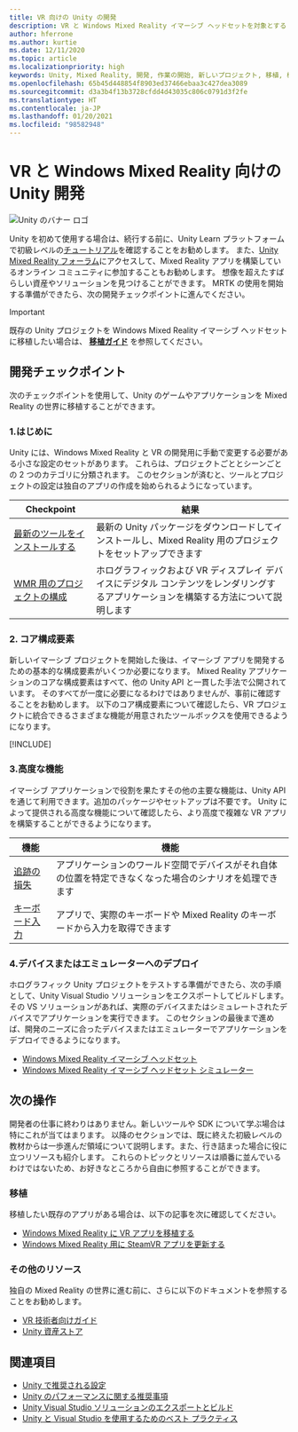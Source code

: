 ```yaml
---
title: VR 向けの Unity の開発
description: VR と Windows Mixed Reality イマーシブ ヘッドセットを対象とする Unity での Mixed Reality アプリの構築の概要。
author: hferrone
ms.author: kurtie
ms.date: 12/11/2020
ms.topic: article
ms.localizationpriority: high
keywords: Unity, Mixed Reality, 開発, 作業の開始, 新しいプロジェクト, 移植, 機能, カメラ, シミュレーション, エミュレーション, ドキュメント, Mixed Reality ヘッドセット, Windows Mixed Reality ヘッドセット, 仮想現実ヘッドセット, 仮想現実とは, 拡張現実とは, MRTK, Mixed Reality Toolkit, 音声入力, 場所を特定できるカメラ, エミュレーター, Azure, チュートリアル
ms.openlocfilehash: 65b45d448854f8903ed37466ebaa3c427dea3089
ms.sourcegitcommit: d3a3b4f13b3728cfdd4d43035c806c0791d3f2fe
ms.translationtype: HT
ms.contentlocale: ja-JP
ms.lasthandoff: 01/20/2021
ms.locfileid: "98582948"
---
```

# <a name="unity-development-for-vr-and-windows-mixed-reality"></a>VR と Windows Mixed Reality 向けの Unity 開発

![Unity のバナー ロゴ](../images/unity_logo_banner.png)

Unity を初めて使用する場合は、続行する前に、Unity Learn プラットフォームで初級レベルの[チュートリアル](https://unity3d.com/learn/tutorials)を確認することをお勧めします。 また、[Unity Mixed Reality フォーラム](https://forum.unity3d.com/forums/hololens.102/)にアクセスして、Mixed Reality アプリを構築しているオンライン コミュニティに参加することもお勧めします。 想像を超えたすばらしい資産やソリューションを見つけることができます。 MRTK の使用を開始する準備ができたら、次の開発チェックポイントに進んでください。

> [!IMPORTANT]
> 既存の Unity プロジェクトを Windows Mixed Reality イマーシブ ヘッドセットに移植したい場合は、 **[移植ガイド](../porting-apps/porting-overview.md)** を参照してください。 

## <a name="development-checkpoints"></a>開発チェックポイント

次のチェックポイントを使用して、Unity のゲームやアプリケーションを Mixed Reality の世界に移植することができます。 

### <a name="1-getting-started"></a>1.はじめに

Unity には、Windows Mixed Reality と VR の開発用に手動で変更する必要がある小さな設定のセットがあります。 これらは、プロジェクトごととシーンごとの 2 つのカテゴリに分類されます。 このセクションが済むと、ツールとプロジェクトの設定は独自のアプリの作成を始められるようになっています。

|  Checkpoint  |  結果  |
| --- | --- |
| [最新のツールをインストールする](../install-the-tools.md) | 最新の Unity パッケージをダウンロードしてインストールし、Mixed Reality 用のプロジェクトをセットアップできます |
| [WMR 用のプロジェクトの構成](configure-unity-project.md) | ホログラフィックおよび VR ディスプレイ デバイスにデジタル コンテンツをレンダリングするアプリケーションを構築する方法について説明します |

### <a name="2-core-building-blocks"></a>2. コア構成要素

新しいイマーシブ プロジェクトを開始した後は、イマーシブ アプリを開発するための基本的な構成要素がいくつか必要になります。 Mixed Reality アプリケーションのコアな構成要素はすべて、他の Unity API と一貫した手法で公開されています。 そのすべてが一度に必要になるわけではありませんが、事前に確認することをお勧めします。 以下のコア構成要素について確認したら、VR プロジェクトに統合できるさまざまな機能が用意されたツールボックスを使用できるようになります。

[!INCLUDE[](../includes/unity-building-blocks-wmr.md)]

### <a name="3-advanced-features"></a>3.高度な機能

イマーシブ アプリケーションで役割を果たすその他の主要な機能は、Unity API を通じて利用できます。追加のパッケージやセットアップは不要です。 Unity によって提供される高度な機能について確認したら、より高度で複雑な VR アプリを構築することができるようになります。

|  機能  |  機能  |
| --- | --- |
| [追跡の損失](tracking-loss-in-unity.md) | アプリケーションのワールド空間でデバイスがそれ自体の位置を特定できなくなった場合のシナリオを処理できます |
| [キーボード入力](keyboard-input-in-unity.md) | アプリで、実際のキーボードや Mixed Reality のキーボードから入力を取得できます |

### <a name="4-deploying-to-a-device-or-emulator"></a>4.デバイスまたはエミュレーターへのデプロイ

ホログラフィック Unity プロジェクトをテストする準備ができたら、次の手順として、Unity Visual Studio ソリューションをエクスポートしてビルドします。 その VS ソリューションがあれば、実際のデバイスまたはシミュレートされたデバイスでアプリケーションを実行できます。 このセクションの最後まで進めば、開発のニーズに合ったデバイスまたはエミュレーターでアプリケーションをデプロイできるようになります。

* [Windows Mixed Reality イマーシブ ヘッドセット](../platform-capabilities-and-apis/using-visual-studio.md)
* [Windows Mixed Reality イマーシブ ヘッドセット シミュレーター](../platform-capabilities-and-apis/using-the-windows-mixed-reality-simulator.md)

## <a name="whats-next"></a>次の操作

開発者の仕事に終わりはありません。新しいツールや SDK について学ぶ場合は特にこれが当てはまります。 以降のセクションでは、既に終えた初級レベルの教材からは一歩進んだ領域について説明します。また、行き詰まった場合に役に立つリソースも紹介します。 これらのトピックとリソースは順番に並んでいるわけではないため、お好きなところから自由に参照することができます。

### <a name="porting"></a>移植

移植したい既存のアプリがある場合は、以下の記事を次に確認してください。

* [Windows Mixed Reality に VR アプリを移植する](../porting-apps/porting-guides.md?tabs=project)
* [Windows Mixed Reality 用に SteamVR アプリを更新する](../porting-apps/updating-your-steamvr-application-for-windows-mixed-reality.md)

### <a name="additional-resources"></a>その他のリソース

独自の Mixed Reality の世界に進む前に、さらに以下のドキュメントを参照することをお勧めします。 

* [VR 技術者向けガイド](/windows/mixed-reality/enthusiast-guide/vr-journey)
* [Unity 資産ストア](https://www.assetstore.unity3d.com)

## <a name="see-also"></a>関連項目 

* [Unity で推奨される設定](recommended-settings-for-unity.md)
* [Unity のパフォーマンスに関する推奨事項](performance-recommendations-for-unity.md)
* [Unity Visual Studio ソリューションのエクスポートとビルド](exporting-and-building-a-unity-visual-studio-solution.md)
* [Unity と Visual Studio を使用するためのベスト プラクティス](best-practices-for-working-with-unity-and-visual-studio.md)